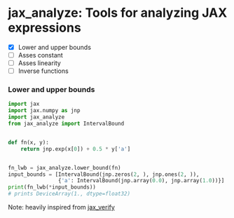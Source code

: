 # jax_analyze: Tools for analyzing JAX expressions

- [x] Lower and upper bounds
- [ ] Asses constant
- [ ] Asses linearity
- [ ] Inverse functions

### Lower and upper bounds

```python
import jax
import jax.numpy as jnp
import jax_analyze
from jax_analyze import IntervalBound


def fn(x, y):
    return jnp.exp(x[0]) + 0.5 * y['a']


fn_lwb = jax_analyze.lower_bound(fn)
input_bounds = [IntervalBound(jnp.zeros(2, ), jnp.ones(2, )),
                {'a': IntervalBound(jnp.array(0.0), jnp.array(1.0))}]
print(fn_lwb(*input_bounds))
# prints DeviceArray(1., dtype=float32)
```

Note: heavily inspired from [jax_verify](https://github.com/deepmind/jax_verify)